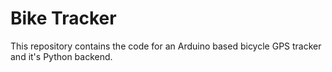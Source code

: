 # Bike Tracker

This repository contains the code for an Arduino based bicycle GPS tracker and it's Python backend.